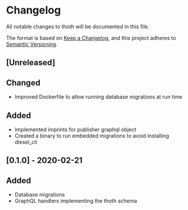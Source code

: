 # Changelog
All notable changes to thoth will be documented in this file.

The format is based on [Keep a Changelog](https://keepachangelog.com/en/1.0.0/),
and this project adheres to [Semantic Versioning](https://semver.org/spec/v2.0.0.html).

## [Unreleased]
## Changed
- Improved Dockerfile to allow running database migrations at run time

## Added
- Implemented imprints for publisher graphql object
- Created a binary to run embedded migrations to avoid installing diesel\_cli

## [0.1.0] - 2020-02-21
## Added
- Database migrations
- GraphQL handlers implementing the thoth schema
